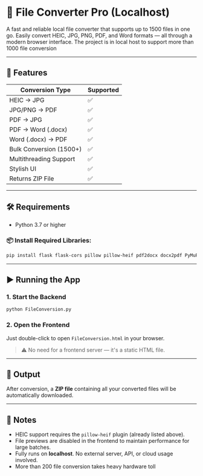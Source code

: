 # 🧰 File Converter Pro (Localhost)

A fast and reliable local file converter that supports up to 1500 files in one go. Easily convert HEIC, JPG, PNG, PDF, and Word formats — all through a modern browser interface. The project is in local host to support more than 1000 file conversion

---

## 🚀 Features

| Conversion Type          | Supported |
|--------------------------|-----------|
| HEIC → JPG               | ✅         |
| JPG/PNG → PDF            | ✅         |
| PDF → JPG                | ✅         |
| PDF → Word (.docx)       | ✅         |
| Word (.docx) → PDF       | ✅         |
| Bulk Conversion (1500+)  | ✅         |
| Multithreading Support   | ✅         |
| Stylish UI               | ✅         |
| Returns ZIP File         | ✅         |

---

## 🛠️ Requirements

- Python 3.7 or higher

### 📦 Install Required Libraries:

```bash
pip install flask flask-cors pillow pillow-heif pdf2docx docx2pdf PyMuPDF
```

---

## ▶️ Running the App

### 1. Start the Backend

```bash
python FileConversion.py
```

### 2. Open the Frontend

Just double-click to open `FileConversion.html` in your browser.

> ⚠️ No need for a frontend server — it's a static HTML file.

---

## 📁 Output

After conversion, a **ZIP file** containing all your converted files will be automatically downloaded.

---

## 🧩 Notes

- HEIC support requires the `pillow-heif` plugin (already listed above).
- File previews are disabled in the frontend to maintain performance for large batches.
- Fully runs on **localhost**. No external server, API, or cloud usage involved.
- More than 200 file conversion takes heavy hardware toll



